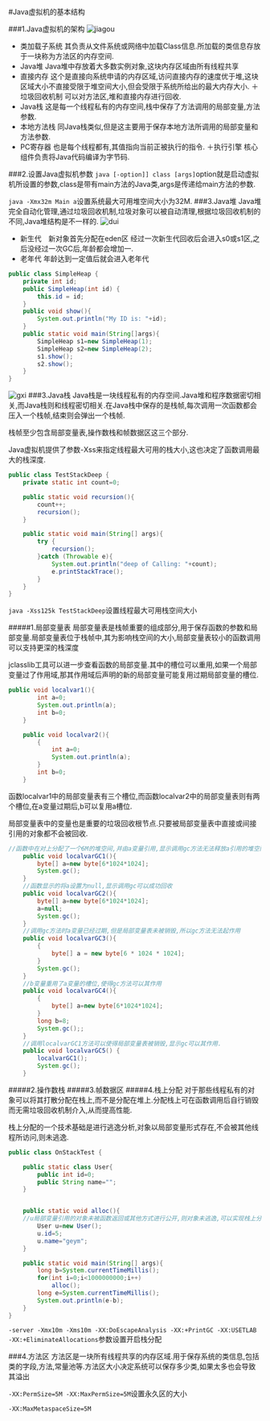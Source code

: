 #Java虚拟机的基本结构

###1.Java虚拟机的架构
![jiagou](https://github.com/dongjiaqiang/understanding_the_jvm/blob/master/pictures/jiegou.png)
+ 类加载子系统 其负责从文件系统或网络中加载Class信息.所加载的类信息存放于一块称为方法区的内存空间.
+ Java堆 Java堆中存放着大多数实例对象,这块内存区域由所有线程共享
+ 直接内存 这个是直接向系统申请的内存区域,访问直接内存的速度优于堆,这块区域大小不直接受限于堆空间大小,但会受限于系统所给出的最大内存大小.
＋垃圾回收机制 可以对方法区,堆和直接内存进行回收.
+ Java栈 这是每一个线程私有的内存空间,栈中保存了方法调用的局部变量,方法参数.
+ 本地方法栈 同Java栈类似,但是这主要用于保存本地方法所调用的局部变量和方法参数.
+ PC寄存器 也是每个线程都有,其值指向当前正被执行的指令.
＋执行引擎 核心组件负责将Java代码编译为字节码.

###2.设置Java虚拟机参数
`java [-option]] class [args]`option就是启动虚拟机所设置的参数,class是带有main方法的Java类,args是传递给main方法的参数.

`java -Xmx32m Main a`设置系统最大可用堆空间大小为32M.
###3.Java堆
Java堆完全自动化管理,通过垃圾回收机制,垃圾对象可以被自动清理,根据垃圾回收机制的不同,Java堆结构是不一样的.
![dui](https://github.com/dongjiaqiang/understanding_the_jvm/blob/master/pictures/dui.png)
+ 新生代　新对象首先分配在eden区 经过一次新生代回收后会进入s0或s1区,之后没经过一次GC后,年龄都会增加一.
+ 老年代  年龄达到一定值后就会进入老年代

```java
public class SimpleHeap {
    private int id;
    public SimpleHeap(int id) {
        this.id = id;
    }
    public void show(){
        System.out.println("My ID is: "+id);
    }
    public static void main(String[]args){
        SimpleHeap s1=new SimpleHeap(1);
        SimpleHeap s2=new SimpleHeap(2);
        s1.show();
        s2.show();
    }
}
```
![gxi](https://github.com/dongjiaqiang/understanding_the_jvm/blob/master/pictures/gxi.png)
###3.Java栈
  Java栈是一块线程私有的内存空间.Java堆和程序数据密切相关,而Java栈则和线程密切相关.在Java栈中保存的是栈帧,每次调用一次函数都会压入一个栈帧,结束则会弹出一个栈帧.

  栈帧至少包含局部变量表,操作数栈和帧数据区这三个部分.

  Java虚拟机提供了参数-Xss来指定线程最大可用的栈大小,这也决定了函数调用最大的栈深度.
```java
public class TestStackDeep {
    private static int count=0;

    public static void recursion(){
        count++;
        recursion();
    }

    public static void main(String[] args){
        try {
            recursion();
        }catch (Throwable e){
            System.out.println("deep of Calling: "+count);
            e.printStackTrace();
        }
    }
}
```
`java -Xss125k TestStackDeep`设置线程最大可用栈空间大小

#####1.局部变量表
  局部变量表是栈帧重要的组成部分,用于保存函数的参数和局部变量.局部变量表位于栈帧中,其为影响栈空间的大小,局部变量表较小的函数调用可以支持更深的栈深度

  jclasslib工具可以进一步查看函数的局部变量.其中的槽位可以重用,如果一个局部变量过了作用域,那其作用域后声明的新的局部变量可能复用过期局部变量的槽位.
```java
public void localvar1(){
        int a=0;
        System.out.println(a);
        int b=0;
    }

    public void localvar2(){
        {
            int a=0;
            System.out.println(a);
        }
        int b=0;
    }
```
函数localvar1中的局部变量表有三个槽位,而函数localvar2中的局部变量表则有两个槽位,在a变量过期后,b可以复用a槽位.

  局部变量表中的变量也是重要的垃圾回收根节点.只要被局部变量表中直接或间接引用的对象都不会被回收.
```java
//函数中在对上分配了一个6M的堆空间,并由a变量引用,显示调用gc方法无法释放a引用的堆空间.
    public void localvarGC1(){
        byte[] a=new byte[6*1024*1024];
        System.gc();
    }
    //函数显示的将a设置为null,显示调用gc可以成功回收
    public void localvarGC2(){
        byte[] a=new byte[6*1024*1024];
        a=null;
        System.gc();
    }
    //调用gc方法时a变量已经过期,但是局部变量表未被销毁,所以gc方法无法起作用
    public void localvarGC3(){
        {
            byte[] a = new byte[6 * 1024 * 1024];
        }
        System.gc();
    }
    //b变量重用了a变量的槽位,使得gc方法可以其作用
    public void localvarGC4(){
        {
            byte[] a=new byte[6*1024*1024];
        }
        long b=8;
        System.gc();;
    }
    //调用localvarGC1方法可以使得局部变量表被销毁,显示gc可以其作用.
    public void localvarGC5() {
        localvarGC1();
        System.gc();
    }
```
#####2.操作数栈
#####3.帧数据区
#####4.栈上分配
  对于那些线程私有的对象可以将其打散分配在栈上,而不是分配在堆上.分配栈上可在函数调用后自行销毁而无需垃圾回收机制介入,从而提高性能.

  栈上分配的一个技术基础是进行逃逸分析,对象以局部变量形式存在,不会被其他线程所访问,则未逃逸.
```java
public class OnStackTest {

    public static class User{
        public int id=0;
        public String name="";
    }


    public static void alloc(){
	//u局部变量引用的对象未被函数返回或其他方式进行公开,则对象未逃逸,可以实现栈上分配.
        User u=new User();
        u.id=5;
        u.name="geym";
    }

    public static void main(String[] args){
        long b=System.currentTimeMillis();
        for(int i=0;i<1000000000;i++)
            alloc();
        long e=System.currentTimeMillis();
        System.out.println(e-b);
    }
}
```
`-server -Xmx10m -Xms10m -XX:DoEscapeAnalysis -XX:+PrintGC -XX:USETLAB -XX:+EliminateAllocations`参数设置开启栈分配

###4.方法区
 方法区是一块所有线程共享的内存区域.用于保存系统的类信息,包括类的字段,方法,常量池等.方法区大小决定系统可以保存多少类,如果太多也会导致其溢出

`-XX:PermSize=5M -XX:MaxPermSize=5M`设置永久区的大小

`-XX:MaxMetaspaceSize=5M`
